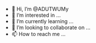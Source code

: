 - 👋 Hi, I’m @ADUTWUMy
- 👀 I’m interested in ...
- 🌱 I’m currently learning ...
- 💞️ I’m looking to collaborate on ...
- 📫 How to reach me ...

<!---
ADUTWUMy/ADUTWUMy is a ✨ special ✨ repository because its `README.md` (this file) appears on your GitHub profile.
You can click the Preview link to take a look at your changes.
--->
